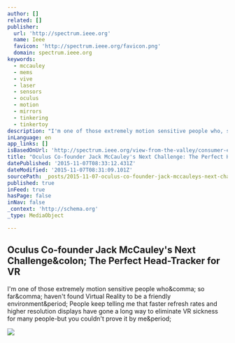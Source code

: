 ```yaml
---
author: []
related: []
publisher:
  url: 'http://spectrum.ieee.org'
  name: Ieee
  favicon: 'http://spectrum.ieee.org/favicon.png'
  domain: spectrum.ieee.org
keywords:
  - mccauley
  - mems
  - vive
  - laser
  - sensors
  - oculus
  - motion
  - mirrors
  - tinkering
  - tinkertoy
description: "I'm one of those extremely motion sensitive people who, so far, haven't found Virtual Reality to be a friendly environment. People keep telling me that faster refresh rates and higher resolution displays have gone a long way to eliminate VR sickness for many people-but you couldn't prove it by me."
inLanguage: en
app_links: []
isBasedOnUrl: 'http://spectrum.ieee.org/view-from-the-valley/consumer-electronics/gadgets/oculus-cofounder-jack-mccauleys-next-challengethe-perfect-headtracker-for-vr'
title: "Oculus Co-founder Jack McCauley's Next Challenge: The Perfect Head-Tracker for VR"
datePublished: '2015-11-07T08:33:12.431Z'
dateModified: '2015-11-07T08:31:09.101Z'
sourcePath: _posts/2015-11-07-oculus-co-founder-jack-mccauleys-next-challenge-the-perfec.md
published: true
inFeed: true
hasPage: false
inNav: false
_context: 'http://schema.org'
_type: MediaObject

---
```

<article style=""><h1>Oculus Co-founder Jack McCauley's Next Challenge&amp;colon; The Perfect Head-Tracker for VR</h1><p>I'm one of those extremely motion sensitive people who&amp;comma; so far&amp;comma; haven't found Virtual Reality to be a friendly environment&amp;period; People keep telling me that faster refresh rates and higher resolution displays have gone a long way to eliminate VR sickness for many people-but you couldn't prove it by me&amp;period;</p><img src="http://spectrum.ieee.org/img/22808536185_5b5dd9f734_k-1446854297862.jpg" /></article>
